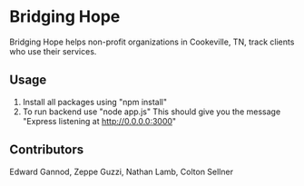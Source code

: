 # Bridging Hope
Bridging Hope helps non-profit organizations in Cookeville, TN, track clients who use their services.

## Usage
1. Install all packages using "npm install" 
2. To run backend use "node app.js"
This should give you the message "Express listening at http://0.0.0.0:3000"

## Contributors
Edward Gannod,
Zeppe Guzzi,
Nathan Lamb,
Colton Sellner
